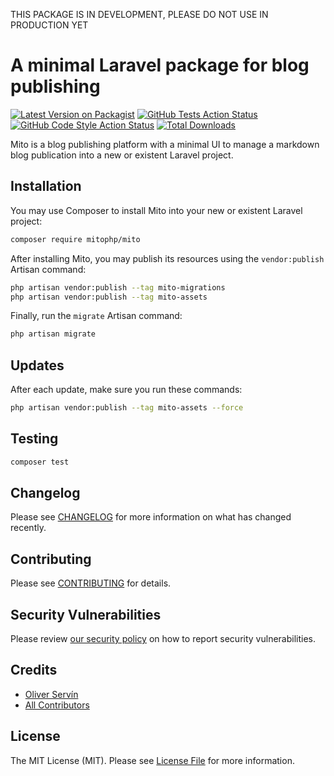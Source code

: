 THIS PACKAGE IS IN DEVELOPMENT, PLEASE DO NOT USE IN PRODUCTION YET

# A minimal Laravel package for blog publishing

[![Latest Version on Packagist](https://img.shields.io/packagist/v/mitophp/mito.svg?style=flat-square)](https://packagist.org/packages/mitophp/mito)
[![GitHub Tests Action Status](https://img.shields.io/github/workflow/status/mitophp/mito/run-tests?label=tests)](https://github.com/mitophp/mito/actions?query=workflow%3Arun-tests+branch%3Amain)
[![GitHub Code Style Action Status](https://img.shields.io/github/workflow/status/mitophp/mito/Check%20&%20fix%20styling?label=code%20style)](https://github.com/mitophp/mito/actions?query=workflow%3A"Check+%26+fix+styling"+branch%3Amain)
[![Total Downloads](https://img.shields.io/packagist/dt/mitophp/mito.svg?style=flat-square)](https://packagist.org/packages/mitophp/mito)

Mito is a blog publishing platform with a minimal UI to manage a markdown blog publication into a new or existent Laravel project.

## Installation

You may use Composer to install Mito into your new or existent Laravel project:

```bash
composer require mitophp/mito
```

After installing Mito, you may publish its resources using the `vendor:publish` Artisan command:

```bash
php artisan vendor:publish --tag mito-migrations
php artisan vendor:publish --tag mito-assets
```

Finally, run the `migrate` Artisan command:

```bash
php artisan migrate
```

## Updates

After each update, make sure you run these commands:

```bash
php artisan vendor:publish --tag mito-assets --force
```

## Testing

```bash
composer test
```

## Changelog

Please see [CHANGELOG](CHANGELOG.md) for more information on what has changed recently.

## Contributing

Please see [CONTRIBUTING](.github/CONTRIBUTING.md) for details.

## Security Vulnerabilities

Please review [our security policy](../../security/policy) on how to report security vulnerabilities.

## Credits

- [Oliver Servín](https://github.com/oliverds)
- [All Contributors](../../contributors)

## License

The MIT License (MIT). Please see [License File](LICENSE.md) for more information.
